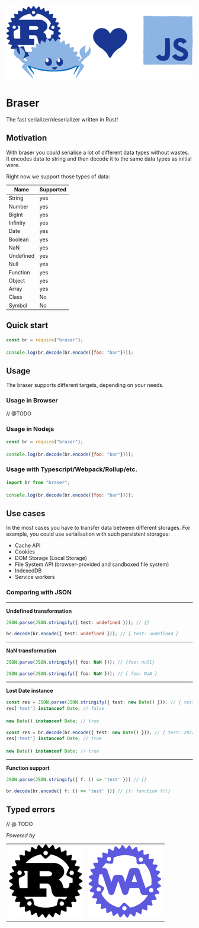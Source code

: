 ![headline](docs/assets/headline.png)

# Braser
The fast serializer/deserializer written in Rust! 

## Motivation

With braser you could serialise a lot of different data types without wastes. It encodes data to string and then decode it to the same data types as initial were. 

Right now we support those types of data:

|  Name | Supported |
| -------- | -------- |
| String| yes|
| Number|yes |
| BigInt|yes |
| Infinity|yes |
| Date|yes |
| Boolean|yes |
| NaN |yes |
| Undefined |yes |
| Null |yes |
| Function |yes |
| Object |yes |
| Array |yes |
| Class | No |
| Symbol | No |


## Quick start

```js
const br = require("braser");

console.log(br.decode(br.encode({foo: "bar"})));

```

## Usage

The braser supports different targets, depending on your needs.

### Usage in Browser

// @TODO 
### Usage in Nodejs

```js
const br = require("braser");

console.log(br.decode(br.encode({foo: "bar"})));

```

### Usage with Typescript/Webpack/Rollup/etc.

```js
import br from "braser";

console.log(br.decode(br.encode({foo: "bar"})));

```

## Use cases

In the most cases you have to transfer data between different storages. For example, you could use serialisation with such persistent storages:


- Cache API
- Cookies
- DOM Storage (Local Storage)
- File System API (browser-provided and sandboxed file system)
- IndexedDB
- Service workers


### Comparing with JSON

----------------
**Undefined transformation**

```typescript
JSON.parse(JSON.stringify({ test: undefined })); // {}
```

```typescript
br.decode(br.encode({ test: undefined })); // { test: undefined }
```

----------------

**NaN transformation**

```typescript
JSON.parse(JSON.stringify({ foo: NaN })); // {foo: null}
```

```typescript
JSON.parse(JSON.stringify({ foo: NaN })); // { foo: NaN }
```
----------------
**Lost Date instance**

```typescript
const res = JSON.parse(JSON.stringify({ test: new Date() })); // { test: '2022-08-16T13:04:28.698Z' }
res['test'] instanceof Date; // false

new Date() instanceof Date; // true
```

```typescript
const res = br.decode(br.encode({ test: new Date() })); // { test: 2022-08-16T13:04:28.698Z }
res['test'] instanceof Date; // true

new Date() instanceof Date; // true
```
----------------
**Function support**

```typescript
JSON.parse(JSON.stringify({ f: () => 'test' })) // {}
```

```typescript
br.decode(br.encode({ f: () => 'test' })) // {f: function f()}
```

## Typed errors

// @ TODO


*Powered by*

|  |  |
| -------- | ------- |
|   <img src="docs/assets/rust.png" alt="rust" width="200" height="200"/>  | <img src="docs/assets/wa.png" alt="web_assembly" width="200" height="200"/> |